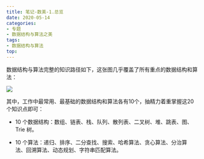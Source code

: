 ```yaml
---
title: 笔记-数美-1.总览
date: 2020-05-14
categories:
- 专题
- 数据结构与算法之美
tags:
- 数据结构与算法
top:
---
```


数据结构与算法完整的知识路径如下，这张图几乎覆盖了所有重点的数据结构和算法：

![](https://md-images-1259736917.cos.ap-guangzhou.myqcloud.com/md-images/datastruct-list.jpg)

其中，工作中最常用、最基础的数据结构和算法各有10个，抽精力着重掌握这20个知识点即可：

- 10 个数据结构：数组、链表、栈、队列、散列表、二叉树、堆、跳表、图、Trie 树。

- 10 个算法：递归、排序、二分查找、搜索、哈希算法、贪心算法、分治算法、回溯算法、动态规划、字符串匹配算法。